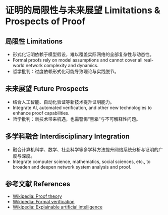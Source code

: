 # 证明的局限性与未来展望 Limitations & Prospects of Proof

## 局限性 Limitations

- 形式化证明依赖于模型假设，难以覆盖实际网络的全部复杂性与动态性。
- Formal proofs rely on model assumptions and cannot cover all real-world network complexity and dynamics.
- 哲学批判：过度依赖形式化可能导致理论与实践脱节。

## 未来展望 Future Prospects

- 结合人工智能、自动化验证等新技术提升证明能力。
- Integrate AI, automated verification, and other new technologies to enhance proof capabilities.
- 哲学批判：新技术带来机遇，也需警惕“黑箱”与不可解释性问题。

## 多学科融合 Interdisciplinary Integration

- 融合计算机科学、数学、社会科学等多学科方法提升网络系统分析与证明的广度与深度。
- Integrate computer science, mathematics, social sciences, etc., to broaden and deepen network system analysis and proof.

## 参考文献 References

- [Wikipedia: Proof theory](https://en.wikipedia.org/wiki/Proof_theory)
- [Wikipedia: Formal verification](https://en.wikipedia.org/wiki/Formal_verification)
- [Wikipedia: Explainable artificial intelligence](https://en.wikipedia.org/wiki/Explainable_artificial_intelligence)
